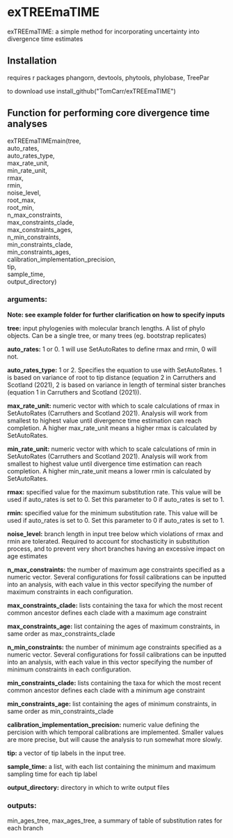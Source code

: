 # exTREEmaTIME
exTREEmaTIME: a simple method for incorporating uncertainty into divergence time estimates

## Installation

requires r packages phangorn, devtools, phytools, phylobase, TreePar

to download use install_github("TomCarr/exTREEmaTIME")

## Function for performing core divergence time analyses

exTREEmaTIMEmain(tree,\
auto_rates,\
auto_rates_type,\
max_rate_unit,\
min_rate_unit,\
rmax,\
rmin,\
noise_level,\
root_max,\
root_min,\
n_max_constraints,\
max_constraints_clade,\
max_constraints_ages,\
n_min_constraints,\
min_constraints_clade,\
min_constraints_ages,\
calibration_implementation_precision,\
tip,\
sample_time,\
output_directory)

### arguments:

**Note: see example folder for further clarification on how to specify inputs**

**tree:** input phylogenies with molecular branch lengths. A list of phylo objects. Can be a single tree, or many trees (eg. bootstrap replicates)

**auto_rates:** 1 or 0. 1 will use SetAutoRates to define rmax and rmin, 0 will not.

**auto_rates_type:** 1 or 2. Specifies the equation to use with SetAutoRates. 1 is based on variance of root to tip distance (equation 2 in Carruthers and Scotland (2021), 2 is based on variance in length of terminal sister branches (equation 1 in Carruthers and Scotland (2021)).

**max_rate_unit:** numeric vector with which to scale calculations of rmax in SetAutoRates (Carruthers and Scotland 2021). Analysis will work from smallest to highest value until divergence time estimation can reach completion. A higher max_rate_unit means a higher rmax is calculated by SetAutoRates.   

**min_rate_unit:** numeric vector with which to scale calculations of rmin in SetAutoRates (Carruthers and Scotland 2021). Analysis will work from smallest to highest value until divergence time estimation can reach completion. A higher min_rate_unit means a lower rmin is calculated by SetAutoRates.   

**rmax:** specified value for the maximum substitution rate. This value will be used if auto_rates is set to 0. Set this parameter to 0 if auto_rates is set to 1. 

**rmin:** specified value for the minimum substitution rate. This value will be used if auto_rates is set to 0. Set this parameter to 0 if auto_rates is set to 1.

**noise_level:** branch length in input tree below which violations of rmax and rmin are tolerated. Required to account for stochasticity in substitution process, and to prevent very short branches having an excessive impact on age estimates

**n_max_constraints:** the number of maximum age constraints specified as a numeric vector. Several configurations for fossil calibrations can be inputted into an analysis, with each value in this vector specifying the number of maximum constraints in each configuration. 

**max_constraints_clade:** lists containing the taxa for which the most recent common ancestor defines each clade with a maximum age constraint

**max_constraints_age:** list containing the ages of maximum constraints, in same order as max_constraints_clade 

**n_min_constraints:** the number of minimum age constraints specified as a numeric vector. Several configurations for fossil calibrations can be inputted into an analysis, with each value in this vector specifying the number of minimum constraints in each configuration. 

**min_constraints_clade:** lists containing the taxa for which the most recent common ancestor defines each clade with a minimum age constraint

**min_constraints_age:** list containing the ages of minimum constraints, in same order as min_constraints_clade 

**calibration_implementation_precision:** numeric value defining the percision with which temporal calibrations are implemented. Smaller values are more precise, but will cause the analysis to run somewhat more slowly. 

**tip:** a vector of tip labels in the input tree. 

**sample_time:** a list, with each list containing the minimum and maximum sampling time for each tip label

**output_directory:** directory in which to write output files

### outputs:

min_ages_tree, max_ages_tree, a summary of table of substitution rates for each branch
